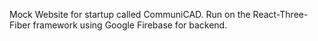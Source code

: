 Mock Website for startup called CommuniCAD. Run on the React-Three-Fiber framework using Google Firebase for backend. 
